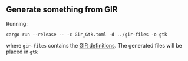 ## Generate something from GIR

Running:
```shell
cargo run --release -- -c Gir_Gtk.toml -d ../gir-files -o gtk
```
where `gir-files` contains the [GIR definitions](https://github.com/gkoz/gir-files).
The generated files will be placed in `gtk`
